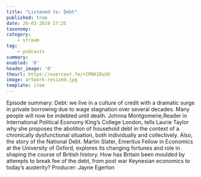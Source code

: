 ```yaml
---
title: "Listened to: Debt"
published: true
date: 26-03-2019 17:25
taxonomy:
category:
	- stream
tag:
	- podcasts
summary:
enabled: '0'
header_image: '0'
theurl: https://overcast.fm/+IPNX1RsUU
image: artwork-resized.jpg
template: item
---
```

 
Episode summary: Debt: we live in a culture of credit with a dramatic surge in private borrowing due to wage stagnation over several decades. Many people will now be indebted until death. Johnna Montgomerie,Reader in International Political Economy King’s College London, tells Laurie Taylor why she proposes the abolition of household debt in the context of a chronically dysfunctional situation, both individually and collectively. Also, the story of the National Debt. Martin Slater, Emeritus Fellow in Economics at the University of Oxford, explores its changing fortunes and role in shaping the course of British history. How has Britain been moulded by attempts to break fee of the debt, from post war Keynesian economics to today’s austerity? Producer: Jayne Egerton
